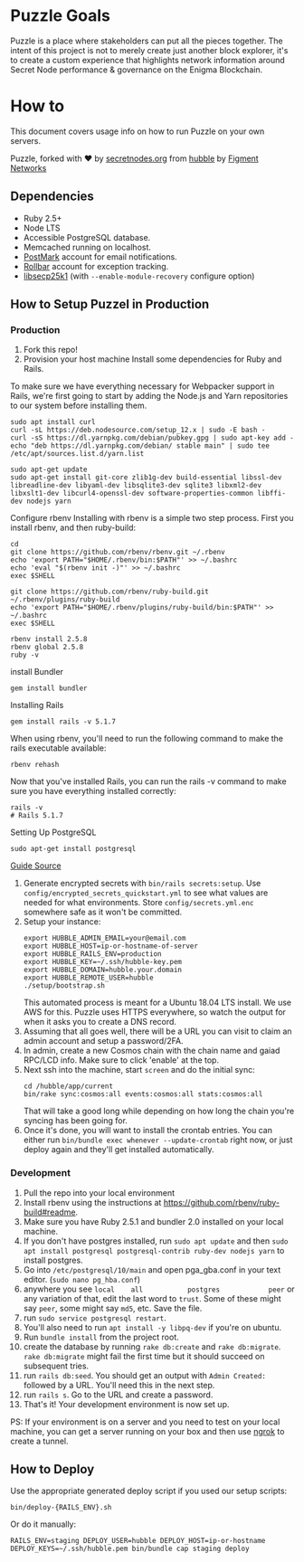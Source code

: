 # Puzzle Goals

Puzzle is a place where stakeholders can put all the pieces together. The intent of this project is not to merely create just another block explorer, it's to create a custom experience that highlights network information around Secret Node performance & governance on the Enigma Blockchain.

# How to
This document covers usage info on how to run Puzzle on your own servers.

Puzzle, forked with :heart: by [secretnodes.org](https://secretnodes.org) from [hubble](https://github.com/figment-networks/hubble) by [Figment Networks](https://github.com/figment-networks/)


## Dependencies

- Ruby 2.5+
- Node LTS
- Accessible PostgreSQL database.
- Memcached running on localhost.
- [PostMark](https://postmarkapp.com) account for email notifications.
- [Rollbar](https://rollbar.com) account for exception tracking.
- [libsecp25k1](https://github.com/bitcoin-core/secp256k1) (with `--enable-module-recovery` configure option)


## How to Setup Puzzel in Production

### Production

1. Fork this repo!
1. Provision your host machine
Install some dependencies for Ruby and Rails.

To make sure we have everything necessary for Webpacker support in Rails, we're first going to start by adding the Node.js and Yarn repositories to our system before installing them.

```
sudo apt install curl
curl -sL https://deb.nodesource.com/setup_12.x | sudo -E bash -
curl -sS https://dl.yarnpkg.com/debian/pubkey.gpg | sudo apt-key add -
echo "deb https://dl.yarnpkg.com/debian/ stable main" | sudo tee /etc/apt/sources.list.d/yarn.list

sudo apt-get update
sudo apt-get install git-core zlib1g-dev build-essential libssl-dev libreadline-dev libyaml-dev libsqlite3-dev sqlite3 libxml2-dev libxslt1-dev libcurl4-openssl-dev software-properties-common libffi-dev nodejs yarn
```
Configure rbenv
Installing with rbenv is a simple two step process. First you install rbenv, and then ruby-build:

```
cd
git clone https://github.com/rbenv/rbenv.git ~/.rbenv
echo 'export PATH="$HOME/.rbenv/bin:$PATH"' >> ~/.bashrc
echo 'eval "$(rbenv init -)"' >> ~/.bashrc
exec $SHELL

git clone https://github.com/rbenv/ruby-build.git ~/.rbenv/plugins/ruby-build
echo 'export PATH="$HOME/.rbenv/plugins/ruby-build/bin:$PATH"' >> ~/.bashrc
exec $SHELL

rbenv install 2.5.8
rbenv global 2.5.8
ruby -v
```
install Bundler
```
gem install bundler
```
Installing Rails
```
gem install rails -v 5.1.7
```

When using rbenv, you'll need to run the following command to make the rails executable available:

```
rbenv rehash
```
Now that you've installed Rails, you can run the rails -v command to make sure you have everything installed correctly:
```
rails -v
# Rails 5.1.7
```
Setting Up PostgreSQL

```
sudo apt-get install postgresql
```

[Guide Source](https://gorails.com/setup/ubuntu/18.04)

1. Generate encrypted secrets with `bin/rails secrets:setup`. Use `config/encrypted_secrets_quickstart.yml` to see what values are needed for what environments. Store `config/secrets.yml.enc` somewhere safe as it won't be committed.
1. Setup your instance:
    ```
    export HUBBLE_ADMIN_EMAIL=your@email.com
    export HUBBLE_HOST=ip-or-hostname-of-server
    export HUBBLE_RAILS_ENV=production
    export HUBBLE_KEY=~/.ssh/hubble-key.pem
    export HUBBLE_DOMAIN=hubble.your.domain
    export HUBBLE_REMOTE_USER=hubble
    ./setup/bootstrap.sh
    ```
    This automated process is meant for a Ubuntu 18.04 LTS install. We use AWS for this. Puzzle uses HTTPS everywhere, so watch the output for when it asks you to create a DNS record.
1. Assuming that all goes well, there will be a URL you can visit to claim an admin account and setup a password/2FA.
1. In admin, create a new Cosmos chain with the chain name and gaiad RPC/LCD info. Make sure to click 'enable' at the top.
1. Next ssh into the machine, start `screen` and do the initial sync:
    ```
    cd /hubble/app/current
    bin/rake sync:cosmos:all events:cosmos:all stats:cosmos:all
    ```
    That will take a good long while depending on how long the chain you're syncing has been going for.
1. Once it's done, you will want to install the crontab entries. You can either run `bin/bundle exec whenever --update-crontab` right now, or just deploy again and they'll get installed automatically.

### Development
1. Pull the repo into your local environment
1. Install rbenv using the instructions at https://github.com/rbenv/ruby-build#readme. 
1. Make sure you have Ruby 2.5.1 and bundler 2.0 installed on your local machine. 
1. If you don't have postgres installed, run `sudo apt update` and then `sudo apt install postgresql postgresql-contrib ruby-dev nodejs yarn` to install postgres. 
1. Go into `/etc/postgresql/10/main` and open pga_gba.conf in your text editor. (`sudo nano pg_hba.conf`)
1. anywhere you see `local    all           postgres            peer` or any variation of that, edit the last word to `trust`. Some of these might say `peer`, some might say `md5`, etc. Save the file.
1. run `sudo service postgresql restart`. 
1. You'll also need to run `apt install -y libpq-dev` if you're on ubuntu. 
1. Run `bundle install` from the project root.
1. create the database by running `rake db:create` and `rake db:migrate`. `rake db:migrate` might fail the first time but it should succeed on subsequent tries. 
1. run `rails db:seed`. You should get an output with `Admin Created:` followed by a URL. You'll need this in the next step. 
1. run `rails s`. Go to the URL and create a password. 
1. That's it! Your development environment is now set up. 

PS: If your environment is on a server and you need to test on your local machine, you can get a server running on your box and then use [ngrok](https://ngrok.com/) to create a tunnel. 

## How to Deploy

Use the appropriate generated deploy script if you used our setup scripts:

```
bin/deploy-{RAILS_ENV}.sh
```

Or do it manually:

```
RAILS_ENV=staging DEPLOY_USER=hubble DEPLOY_HOST=ip-or-hostname DEPLOY_KEYS=~/.ssh/hubble.pem bin/bundle cap staging deploy
```
